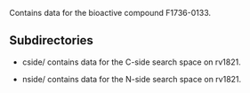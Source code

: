 Contains data for the bioactive compound F1736-0133.

## Subdirectories

- cside/ contains data for the C-side search space on rv1821.

- nside/ contains data for the N-side search space on rv1821.

